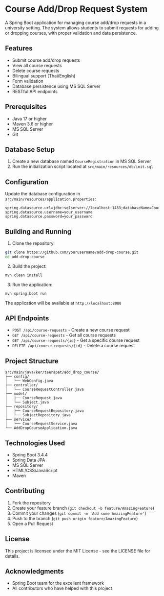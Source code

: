 # Course Add/Drop Request System

A Spring Boot application for managing course add/drop requests in a university setting. The system allows students to submit requests for adding or dropping courses, with proper validation and data persistence.

## Features

- Submit course add/drop requests
- View all course requests
- Delete course requests
- Bilingual support (Thai/English)
- Form validation
- Database persistence using MS SQL Server
- RESTful API endpoints

## Prerequisites

- Java 17 or higher
- Maven 3.6 or higher
- MS SQL Server
- Git

## Database Setup

1. Create a new database named `CourseRegistration` in MS SQL Server
2. Run the initialization script located at `src/main/resources/db/init.sql`

## Configuration

Update the database configuration in `src/main/resources/application.properties`:

```properties
spring.datasource.url=jdbc:sqlserver://localhost:1433;databaseName=CourseRegistration;encrypt=true;trustServerCertificate=true
spring.datasource.username=your_username
spring.datasource.password=your_password
```

## Building and Running

1. Clone the repository:
```bash
git clone https://github.com/yourusername/add-drop-course.git
cd add-drop-course
```

2. Build the project:
```bash
mvn clean install
```

3. Run the application:
```bash
mvn spring:boot run
```

The application will be available at `http://localhost:8080`

## API Endpoints

- `POST /api/course-requests` - Create a new course request
- `GET /api/course-requests` - Get all course requests
- `GET /api/course-requests/{id}` - Get a specific course request
- `DELETE /api/course-requests/{id}` - Delete a course request

## Project Structure

```
src/main/java/ker/teerapat/add_drop_course/
├── config/
│   └── WebConfig.java
├── controller/
│   └── CourseRequestController.java
├── model/
│   ├── CourseRequest.java
│   └── Subject.java
├── repository/
│   ├── CourseRequestRepository.java
│   └── SubjectRepository.java
├── service/
│   └── CourseRequestService.java
└── AddDropCourseApplication.java
```

## Technologies Used

- Spring Boot 3.4.4
- Spring Data JPA
- MS SQL Server
- HTML/CSS/JavaScript
- Maven

## Contributing

1. Fork the repository
2. Create your feature branch (`git checkout -b feature/AmazingFeature`)
3. Commit your changes (`git commit -m 'Add some AmazingFeature'`)
4. Push to the branch (`git push origin feature/AmazingFeature`)
5. Open a Pull Request

## License

This project is licensed under the MIT License - see the LICENSE file for details.

## Acknowledgments

- Spring Boot team for the excellent framework
- All contributors who have helped with this project 